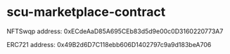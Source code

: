# scu-marketplace-contract

NFTSwqp address:
0xECdeAaD85A695CEb83d5d9e00c0D3160220773A7

ERC721 address:
0x49B2d6D7C118ebb606D1402797c9a9d183beA706
